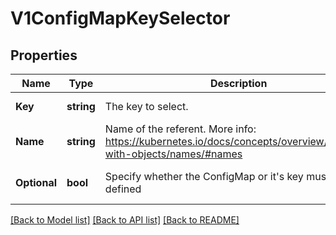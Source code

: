 # V1ConfigMapKeySelector

## Properties
Name | Type | Description | Notes
------------ | ------------- | ------------- | -------------
**Key** | **string** | The key to select. | [default to null]
**Name** | **string** | Name of the referent. More info: https://kubernetes.io/docs/concepts/overview/working-with-objects/names/#names | [optional] [default to null]
**Optional** | **bool** | Specify whether the ConfigMap or it&#39;s key must be defined | [optional] [default to null]

[[Back to Model list]](../README.md#documentation-for-models) [[Back to API list]](../README.md#documentation-for-api-endpoints) [[Back to README]](../README.md)


